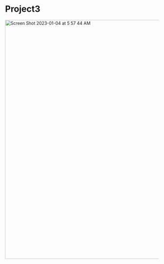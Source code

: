 # Project3

<img width="782" alt="Screen Shot 2023-01-04 at 5 57 44 AM" src="https://user-images.githubusercontent.com/115126618/210570988-a809e470-4536-400f-bc6f-6e464ae30ec4.png">
